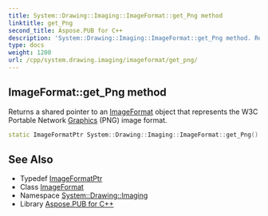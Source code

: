 ```yaml
---
title: System::Drawing::Imaging::ImageFormat::get_Png method
linktitle: get_Png
second_title: Aspose.PUB for C++
description: 'System::Drawing::Imaging::ImageFormat::get_Png method. Returns a shared pointer to an ImageFormat object that represents the W3C Portable Network Graphics (PNG) image format in C++.'
type: docs
weight: 1200
url: /cpp/system.drawing.imaging/imageformat/get_png/
---
```

## ImageFormat::get_Png method


Returns a shared pointer to an [ImageFormat](../) object that represents the W3C Portable Network [Graphics](../../../system.drawing/graphics/) (PNG) image format.

```cpp
static ImageFormatPtr System::Drawing::Imaging::ImageFormat::get_Png()
```

## See Also

* Typedef [ImageFormatPtr](../../imageformatptr/)
* Class [ImageFormat](../)
* Namespace [System::Drawing::Imaging](../../)
* Library [Aspose.PUB for C++](../../../)
